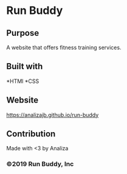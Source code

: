 # Run Buddy

## Purpose
A website that offers fitness training services.

## Built with
*HTMl
*CSS

## Website
https://analizajb.github.io/run-buddy

## Contribution
Made with <3 by Analiza

### ©️2019 Run Buddy, Inc 
